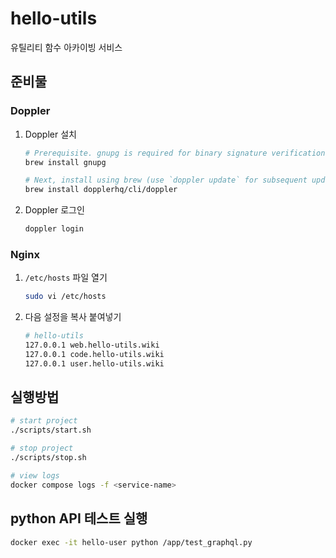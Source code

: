 # hello-utils
유틸리티 함수 아카이빙 서비스

## 준비물

### Doppler

1. Doppler 설치

    ```sh
    # Prerequisite. gnupg is required for binary signature verification
    brew install gnupg

    # Next, install using brew (use `doppler update` for subsequent updates)
    brew install dopplerhq/cli/doppler
    ```

2. Doppler 로그인

    ```sh
    doppler login
    ```

### Nginx

1. `/etc/hosts` 파일 열기

    ```sh
    sudo vi /etc/hosts
    ```

2. 다음 설정을 복사 붙여넣기

    ```sh
    # hello-utils
    127.0.0.1 web.hello-utils.wiki
    127.0.0.1 code.hello-utils.wiki
    127.0.0.1 user.hello-utils.wiki
    ```

## 실행방법

```sh
# start project
./scripts/start.sh

# stop project
./scripts/stop.sh

# view logs
docker compose logs -f <service-name>
```

## python API 테스트 실행
``` sh
docker exec -it hello-user python /app/test_graphql.py
```